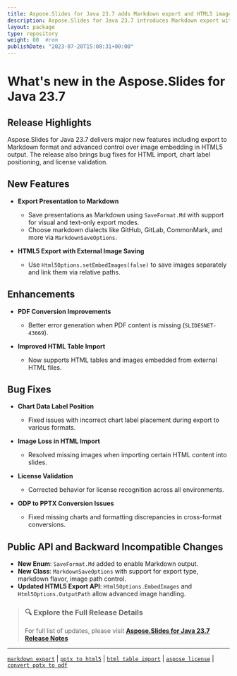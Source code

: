 ```yaml
---
title: Aspose.Slides for Java 23.7 adds Markdown export and HTML5 image control
description: Aspose.Slides for Java 23.7 introduces Markdown export with customizable flavors and external image saving in HTML5, along with important fixes and enhancements.
layout: package
type: repository
weight: 00	#rem
publishDate: "2023-07-20T15:08:31+00:00"
---
```


# What's new in the Aspose.Slides for Java 23.7

## Release Highlights

Aspose.Slides for Java 23.7 delivers major new features including export to Markdown format and advanced control over image embedding in HTML5 output. The release also brings bug fixes for HTML import, chart label positioning, and license validation.

## New Features

- **Export Presentation to Markdown**
  - Save presentations as Markdown using `SaveFormat.Md` with support for visual and text-only export modes.
  - Choose markdown dialects like GitHub, GitLab, CommonMark, and more via `MarkdownSaveOptions`.

- **HTML5 Export with External Image Saving**
  - Use `Html5Options.setEmbedImages(false)` to save images separately and link them via relative paths.

## Enhancements

- **PDF Conversion Improvements**
  - Better error generation when PDF content is missing (`SLIDESNET-43669`).
  
- **Improved HTML Table Import**
  - Now supports HTML tables and images embedded from external HTML files.

## Bug Fixes

- **Chart Data Label Position**
  - Fixed issues with incorrect chart label placement during export to various formats.

- **Image Loss in HTML Import**
  - Resolved missing images when importing certain HTML content into slides.

- **License Validation**
  - Corrected behavior for license recognition across all environments.

- **ODP to PPTX Conversion Issues**
  - Fixed missing charts and formatting discrepancies in cross-format conversions.

## Public API and Backward Incompatible Changes

- **New Enum**: `SaveFormat.Md` added to enable Markdown output.
- **New Class**: `MarkdownSaveOptions` with support for export type, markdown flavor, image path control.
- **Updated HTML5 Export API**: `Html5Options.EmbedImages` and `Html5Options.OutputPath` allow advanced image handling.

> ### 🔍 Explore the Full Release Details  
> For full list of updates, please visit **[Aspose.Slides for Java 23.7 Release Notes](https://releases.aspose.com/slides/java/release-notes/2023/aspose-slides-for-java-23-7-release-notes/)**

---

[`markdown export`](https://search.aspose.com/q/markdown-export.html) | [`pptx to html5`](https://search.aspose.com/q/pptx-to-html5.html) | [`html table import`](https://search.aspose.com/q/html-table-import.html) | [`aspose license`](https://search.aspose.com/q/aspose-license.html) | [`convert pptx to pdf`](https://search.aspose.com/q/convert-pptx-to-pdf.html)
